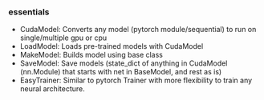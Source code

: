 ### essentials
* CudaModel: Converts any model (pytorch module/sequential) to run on single/multiple gpu or cpu
* LoadModel: Loads pre-trained models with CudaModel
* MakeModel: Builds model using base class
* SaveModel: Save models (state_dict of anything in CudaModel (nn.Module) that starts with net in BaseModel, and rest as is)
* EasyTrainer: Similar to pytorch Trainer with more flexibility to train any neural architecture.
